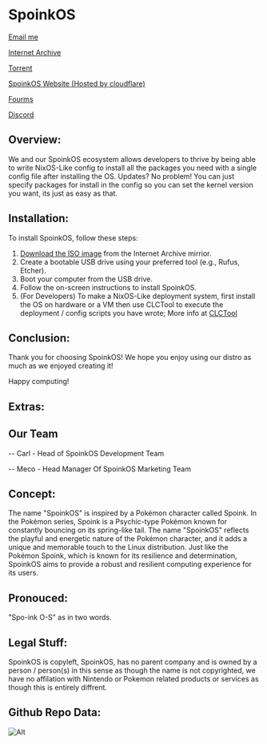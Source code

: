 # SpoinkOS

[Email me](mailto:SpoinkOSGithub@gmail.com)

[Internet Archive](https://archive.org/details/spoink-os)

[Torrent](https://archive.org/download/spoink-os/spoink-os_archive.torrent)

[SpoinkOS Website (Hosted by cloudflare)](https://spoink.pages.dev/)

[Fourms](https://spoinkos.boards.net/)

[Discord](https://discord.gg/f7eT26K4D7)

## Overview:

We and our SpoinkOS ecosystem allows developers to thrive by being able to write NixOS-Like config to install all the packages you need with a single config file after installing the OS. Updates? No problem! You can just specify packages for install in the config so you can set the kernel version you want, its just as easy as that.

## Installation:

To install SpoinkOS, follow these steps:

1. [Download the ISO image](https://archive.org/details/spoink-os) from the Internet Archive mirrior.
2. Create a bootable USB drive using your preferred tool (e.g., Rufus, Etcher).
3. Boot your computer from the USB drive.
4. Follow the on-screen instructions to install SpoinkOS.
5. (For Developers) To make a NixOS-Like deployment system, first install the OS on hardware or a VM then use CLCTool to execute the deployment / config scripts you have wrote; More info at [CLCTool](https://github.com/SpoinkOSDevs/CLCTool)

## Conclusion:

Thank you for choosing SpoinkOS! We hope you enjoy using our distro as much as we enjoyed creating it!

Happy computing!

## Extras: 

## Our Team

-- Carl - Head of SpoinkOS Development Team

-- Meco - Head Manager Of SpoinkOS Marketing Team

## Concept:

The name "SpoinkOS" is inspired by a Pokémon character called Spoink. In the Pokémon series, Spoink is a Psychic-type Pokémon known for constantly bouncing on its spring-like tail. The name "SpoinkOS" reflects the playful and energetic nature of the Pokémon character, and it adds a unique and memorable touch to the Linux distribution. Just like the Pokémon Spoink, which is known for its resilience and determination, SpoinkOS aims to provide a robust and resilient computing experience for its users.

## Pronouced: 

"Spo-ink O-S" as in two words.

## Legal Stuff:

SpoinkOS is copyleft, SpoinkOS, has no parent company and is owned by a person / person(s) in this sense as though the name is not copyrighted, we have no affilation with Nintendo or Pokemon related products or services as though this is entirely diffrent.

## Github Repo Data:


![Alt](https://repobeats.axiom.co/api/embed/9e173f4107ed537ec0ce258aff3280003b3e319f.svg "Repobeats analytics image")

